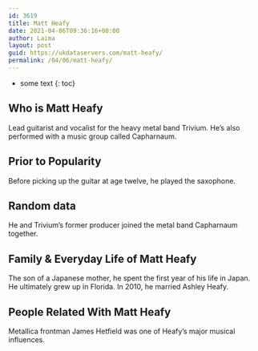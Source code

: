 ```yaml
---
id: 3619
title: Matt Heafy
date: 2021-04-06T09:36:16+00:00
author: Laima
layout: post
guid: https://ukdataservers.com/matt-heafy/
permalink: /04/06/matt-heafy/
---
```


* some text
{: toc}


## Who is Matt Heafy
                  
                  
                  
Lead guitarist and vocalist for the heavy metal band Trivium. He&#8217;s also performed with a music group called Capharnaum.
                  
              
            
              
            
                
                
                
## Prior to Popularity
                  
                  
                  
Before picking up the guitar at age twelve, he played the saxophone.
                  
              
            
              
            
                
                
                
## Random data
                  
                  
                  
He and Trivium&#8217;s former producer joined the metal band Capharnaum together.
                  
              
            
              
            
                
                
                
## Family & Everyday Life of Matt Heafy
                  
                  
                  
The son of a Japanese mother, he spent the first year of his life in Japan. He ultimately grew up in Florida. In 2010, he married Ashley Heafy.
                  
              
            
              
            
                
                
                
## People Related With Matt Heafy
                  
                  
                  
Metallica frontman James Hetfield was one of Heafy&#8217;s major musical influences.
                  
              
            
              
            
                
              
            
              
              
            
            
              
            
          
          
          